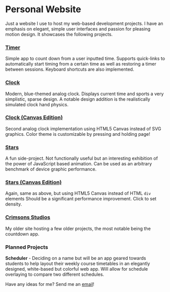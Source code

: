 # Personal Website

Just a website I use to host my web-based development projects. I have an emphasis on elegant, simple user interfaces and passion for pleasing motion design. It showcases the following projects.

### [Timer](http://rizadh.github.io/dist/timer.html)

Simple app to count down from a user inputted time. Supports quick-links to automatically start timing from a certain time as well as restoring a timer between sessions. Keyboard shortcuts are also implemented.

### [Clock](http://rizadh.github.io/dist/clock.html)

Modern, blue-themed analog clock. Displays current time and sports a very simplistic, sparse design. A notable design addition is the realistically simulated clock hand physics.

### [Clock (Canvas Edition)](http://rizadh.github.io/clock)

Second analog clock implementation using HTML5 Canvas instead of SVG graphics. Color theme is customizable by pressing and holding page!

### [Stars](http://rizadh.github.io/dist/stars.html)

A fun side-project. Not functionally useful but an interesting exhibition of the power of JavaScript based animation. Can be used as an arbitrary benchmark of device graphic performance.

### [Stars (Canvas Edition)](http://rizadh.github.io/stars)

Again, same as above, but using HTML5 Canvas instead of HTML `div` elements Should be a significant performance improvement. Click to set density.

### [Crimsons Studios](http://rizadh.github.io/dist/resources/crimson/)

My older site hosting a few older projects, the most notable being the countdown app.

### Planned Projects

**Scheduler** - Deciding on a name but will be an app geared towards students to help layout their weekly course timetables in an elegantly designed, white-based but colorful web app. Will allow for schedule overlaying to compare two different schedules.

Have any ideas for me? Send me an [email](mailto:rizadh@icloud.com)!

